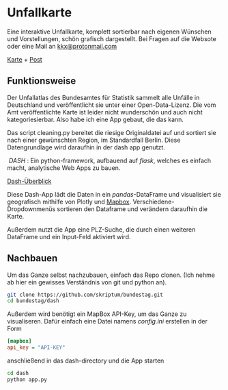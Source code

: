 # Unfallkarte

Eine interaktive Unfallkarte, komplett sortierbar nach eigenen Wünschen und Vorstellungen, schön grafisch dargestellt. Bei Fragen auf die Websote oder eine Mail an [kkx@protonmail.com](mailto:kkx@protonmail.com)

[Karte](https://unfall.herokuapp.com) + [Post](https://skriptum.github.io/html/unfall.html) 

## Funktionsweise

Der Unfallatlas des Bundesamtes für Statistik sammelt alle Unfälle in Deutschland und veröffentlicht sie unter einer Open-Data-Lizenz. Die vom Amt veröffentlichte Karte ist leider nicht wunderschön und auch nicht kategoriesierbar. Also habe ich eine App gebaut, die das kann. 

Das script cleaning.py bereitet die riesige Originaldatei auf und sortiert sie nach einer gewünschten Region, im Standardfall Berlin. Diese Datengrundlage wird daraufhin in der dash app genutzt. 

​	*DASH* : Ein python-framework, aufbauend auf *flask*, welches es einfach macht, analytische Web Apps zu bauen.

[Dash-Überblick](https://plotly.com/dash/)

Diese Dash-App lädt die Daten in ein *pandas*-DataFrame und visualisiert sie geografisch mithilfe von Plotly und [Mapbox](mapbox.com). Verschiedene-Dropdownmenüs sortieren den Dataframe und verändern daraufhin die Karte.

Außerdem nutzt die App eine PLZ-Suche, die durch einen weiteren DataFrame und ein Input-Feld aktiviert wird.

## Nachbauen

Um das Ganze selbst nachzubauen, einfach das Repo clonen. (Ich nehme ab hier ein gewisses Verständnis von git und python an).

```bash
git clone https://github.com/skriptum/bundestag.git
cd bundestag/dash 
```

Außerdem wird benötigt ein MapBox API-Key, um das Ganze zu visualiseren. Dafür einfach eine Datei namens *config.ini* erstellen in der Form 

```ini
[mapbox]
api_key = "API-KEY"
```

anschließend in das dash-directory und die App starten

```bash
cd dash
python app.py
```







